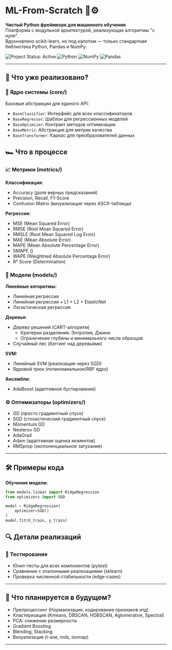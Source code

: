 # ML-From-Scratch 🧠⚙️

**Чистый Python фреймворк для машинного обучения**  
Платформа с модульной архитектурой, реализующая алгоритмы "с нуля".  
Вдохновлено scikit-learn, но под капотом — только стандартная библиотека Python, Pandas и NumPy.

![Project Status: Active](https://img.shields.io/badge/status-active-brightgreen.svg)
![Python](https://img.shields.io/badge/python-3.11%2B-blue)
![NumPy](https://img.shields.io/badge/numpy-%23013243.svg?logo=numpy&logoColor=white)
![Pandas](https://img.shields.io/badge/pandas-%23150458.svg?logo=pandas&logoColor=white)

---

## 🧻 Что уже реализовано?

### 🔨 **Ядро системы (core/)**
Базовые абстракции для единого API:
- `BaseClassifier`: Интерфейс для всех классификаторов
- `BaseRegressor`: Шаблон для регрессионных моделей
- `BaseOptimizer`: Контракт методов оптимизации
- `BaseMetric`: Абстракция для метрик качества
- `BaseTransformer`: Каркас для преобразователей данных

## 🏎️ Что в процессе

### 📈 **Метрики (metrics/)**
**Классификация:**
- Accuracy (доля верных предсказаний)
- Precision, Recall, F1-Score
- Confusion Matrix (визуализация через ASCII-таблицы)

**Регрессия:**
- MSE (Mean Squared Error)
- RMSE (Root Mean Squared Error)
- RMSLE (Root Mean Squared Log Error)
- MAE (Mean Absolute Error)
- MAPE (Mean Absolute Percentage Error)
- SMAPE ()
- WAPE (Weightned Absolute Percentage Error)
- R² Score (Determination)

### 🧠 **Модели (models/)**
**Линейные алгоритмы:**
- Линейная регрессия
- Линейная регрессия + L1 + L2 + ElasticNet
- Логистическая регрессия

**Деревья:**
- Дерево решений (CART-алгоритм)
  - Критерии разделения: Энтропия, Джини
  - Ограничение глубины и минимального числа образцов
- Случайный лес (бэггинг над деревьями)

**SVM:**
- Линейный SVM (реализация через SGD)
- Ядровой трюк (полиномиальное/RBF ядро)

**Ансамбли:**
- AdaBoost (адаптивное бустирование)

### ⚙️ **Оптимизаторы (optimizers/)**
- GD (просто градиентный спуск)
- SGD (стохастический градиентный спуск)
- Momentum GD
- Nesterov GD
- AdaGrad
- Adam (адаптивная оценка моментов)
- RMSprop (экспоненциальное затухание)

---

## 🛠️ Примеры кода

**Обучение модели:**
```python
from models.linear import RidgeRegression
from optimizers import SGD

model = RidgeRegression(
    optimizer=SGD()
)
model.fit(X_train, y_train)
```

## 🔍 Детали реализаций

### 🧪 Тестирование
- Юнит-тесты для всех компонентов (pytest)
- Сравнение с эталонными реализациями (sklearn)
- Проверка численной стабильности (edge-cases)

---

## 📌 Что планируется в будущем?
- Препроцессинг (Нормализация, кодирование признаков итд)
- Кластеризация (Kmeans, DBSCAN, HDBSCAN, Aglomerative, Spectral)
- PCA: снижение размерности
- Gradient Boosting
- Blending, Stacking
- Визуализация (t-sne, mds, isomap)

---
